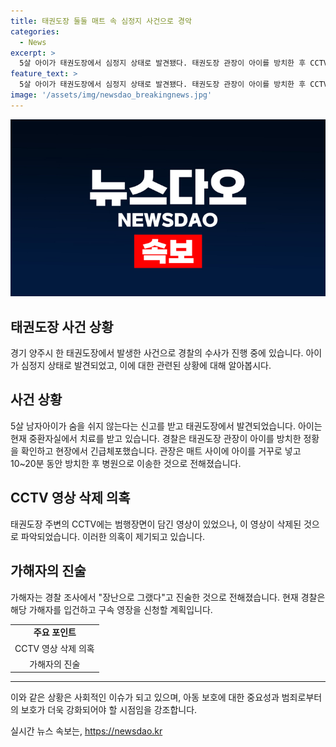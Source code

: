 ```yaml
---
title: 태권도장 둘둘 매트 속 심정지 사건으로 경악
categories:
  - News
excerpt: >
  5살 아이가 태권도장에서 심정지 상태로 발견됐다. 태권도장 관장이 아이를 방치한 후 CCTV 영상을 삭제한 것으로 밝혀졌다. 관장은 긴급체포됐으며, 아이는 중환자실에서 치료를 받고 있다. 태권도장은 유치부 전용반을 운영하던 곳으로, 경찰은 관장을 아동학대 중상해 혐의로 입건할 예정이다. 
feature_text: >
  5살 아이가 태권도장에서 심정지 상태로 발견됐다. 태권도장 관장이 아이를 방치한 후 CCTV 영상을 삭제한 것으로 밝혀졌다. 관장은 긴급체포됐으며, 아이는 중환자실에서 치료를 받고 있다. 태권도장은 유치부 전용반을 운영하던 곳으로, 경찰은 관장을 아동학대 중상해 혐의로 입건할 예정이다. 
image: '/assets/img/newsdao_breakingnews.jpg'
---
```


<p><img src="/assets/img/newsdao_breakingnews.jpg" alt="flaretime 속보" /></p>

<h2 data-ke-size="size26">태권도장 사건 상황</h2>

<p data-ke-size="size16">경기 양주시 한 태권도장에서 발생한 사건으로 경찰의 수사가 진행 중에 있습니다. 아이가 심정지 상태로 발견되었고, 이에 대한 관련된 상황에 대해 알아봅시다.</p>

<h2 data-ke-size="size24">사건 상황</h2>

<p data-ke-size="size16">5살 남자아이가 숨을 쉬지 않는다는 신고를 받고 태권도장에서 발견되었습니다. 아이는 현재 중환자실에서 치료를 받고 있습니다. 경찰은 태권도장 관장이 아이를 방치한 정황을 확인하고 현장에서 긴급체포했습니다. 관장은 매트 사이에 아이를 거꾸로 넣고 10~20분 동안 방치한 후 병원으로 이송한 것으로 전해졌습니다.</p>

<h2 data-ke-size="size24">CCTV 영상 삭제 의혹</h2>

<p data-ke-size="size16">태권도장 주변의 CCTV에는 범행장면이 담긴 영상이 있었으나, 이 영상이 삭제된 것으로 파악되었습니다. 이러한 의혹이 제기되고 있습니다.</p>

<h2 data-ke-size="size24">가해자의 진술</h2>

<p data-ke-size="size16">가해자는 경찰 조사에서 "장난으로 그랬다"고 진술한 것으로 전해졌습니다. 현재 경찰은 해당 가해자를 입건하고 구속 영장을 신청할 계획입니다.</p>

<table>
  <tbody>
    <tr>
      <td style="text-align: center; height: 17px;"><b>주요 포인트</b></td>
    </tr>
    <tr>
      <td style="text-align: center; height: 17px;">CCTV 영상 삭제 의혹</td>
    </tr>
    <tr>
      <td style="text-align: center; height: 17px;">가해자의 진술</td>
    </tr>
  </tbody>
</table>

<hr>

<p data-ke-size="size16">이와 같은 상황은 사회적인 이슈가 되고 있으며, 아동 보호에 대한 중요성과 범죄로부터의 보호가 더욱 강화되어야 할 시점임을 강조합니다.</p>
실시간 뉴스 속보는, <a href="https://newsdao.kr" rel="dofollow">https://newsdao.kr</a>



